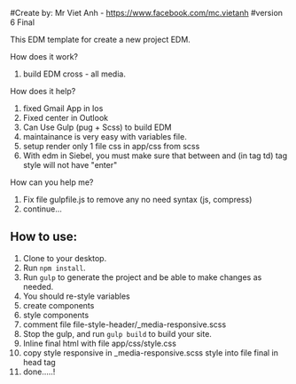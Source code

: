 #Create by:
Mr Viet Anh - https://www.facebook.com/mc.vietanh
#version 6 Final

This EDM template for create a new project EDM.

How does it work?
1. build EDM cross - all media.

How does it help?
1. fixed Gmail App in Ios
2. Fixed center in Outlook
3. Can Use Gulp (pug + Scss) to build EDM
4. maintainance is very easy with variables file.
5. setup render only 1 file css in app/css from scss
6. With edm in Siebel, you must make sure that between <td>  and (in tag td) tag style will not have "enter"

How can you help me?

1. Fix file gulpfile.js to remove any no need syntax (js, compress)
2. continue...


## How to use:

1. Clone to your desktop.
2. Run `npm install`.
3. Run `gulp` to generate the project and be able to make changes as needed.
4. You should re-style variables
5. create components
6. style components 
7. comment file file-style-header/_media-responsive.scss
8. Stop the gulp, and run `gulp build` to build your site.
9. Inline final html with file app/css/style.css
8. copy style responsive in _media-responsive.scss style into file final in head tag <style></style>
9. done.....!